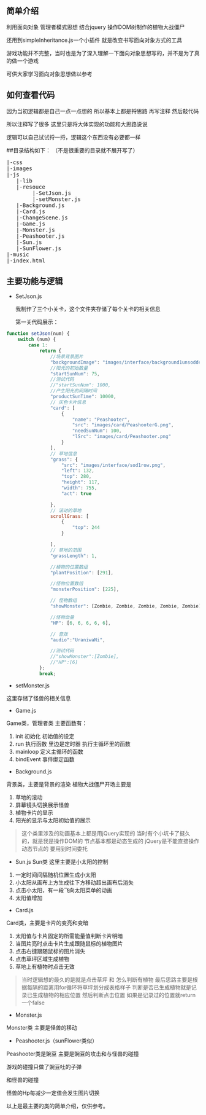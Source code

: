## 简单介绍 
利用面向对象 管理者模式思想  结合jquery 操作DOM树制作的植物大战僵尸

还用到simpleInheritance.js一个小插件 就是改变书写面向对象方式的工具

游戏功能并不完整，当时也是为了深入理解一下面向对象思想写的，并不是为了真的做一个游戏

可供大家学习面向对象思想做以参考

## 如何查看代码
因为当初逻辑都是自己一点一点想的 所以基本上都是捋思路 再写注释 然后敲代码

所以注释写了很多 这里只是将大体实现的功能和大思路说说

逻辑可以自己试试捋一捋，逻辑这个东西没有必要都一样

##目录结构如下：
（不是很重要的目录就不展开写了）
<pre>
|-css 
|-images
|-js  
   |-lib
   |-resouce
        |-SetJson.js
        |-setMonster.js
   |-Background.js
   |-Card.js
   |-ChangeScene.js
   |-Game.js
   |-Monster.js
   |-Peashooter.js
   |-Sun.js
   |-SunFlower.js
|-music
|-index.html   
</pre>

## 主要功能与逻辑
- SetJson.js 

    我制作了三个小关卡，这个文件夹存储了每个关卡的相关信息

    第一关代码展示：
```javascript
function setJson(num) {
    switch (num) {
        case 1:
            return {
                //场景背景图片
                "backgroundImage": "images/interface/background1unsodded.jpg",
                //阳光的初始数量
                "startSunNum": 75,
                //测试代码
                //"startSunNum": 1000,
                //产生阳光的间隔时间
                "productSunTime": 10000,
                // 灰色卡片信息
                "card": [
                    {
                        "name": "Peashooter",
                        "src": "images/card/PeashooterG.png",
                        "needSunNum": 100,
                        "lSrc": "images/card/Peashooter.png"
                    }
                ],
                // 草地信息
                "grass": {
                    "src": "images/interface/sod1row.png",
                    "left": 132,
                    "top": 280,
                    "height": 117,
                    "width": 755,
                    "act": true

                },
                // 滚动的草地
                scrollGrass: [
                    {
                        "top": 244
                    }

                ],
                // 草地的范围
                "grassLength": 1,

                //植物的位置数组
                "plantPosition": [291],

                //怪物位置数组
                "monsterPosition": [225],

                // 怪物数组
                "showMonster": [Zombie, Zombie, Zombie, Zombie, Zombie],

                //怪物血量
                "HP": [6, 6, 6, 6, 6],

                // 音效
                "audio":"UraniwaNi",

                //测试代码
                //"showMonster":[Zombie],
                //"HP":[6]
            };
            break;         
```

- setMonster.js

这里存储了怪兽的相关信息

- Game.js

Game类，管理者类
主要函数有：

1. init 初始化 初始值的设定
2. run  执行函数 里边是定时器 执行主循环里的函数
3. mainloop 定义主循环的函数
4. bindEvent 事件绑定函数

- Background.js

背景类，主要是背景的渲染
植物大战僵尸开场主要是 

1. 草地的滚动
2. 屏幕镜头切换展示怪兽
3. 植物卡片的显示
4. 阳光的显示与太阳初始值的展示

> 这个类里涉及的动画基本上都是用jQuery实现的
> 当时有个小坑卡了挺久的，就是我是操作DOM的 节点基本都是动态生成的
> jQuery是不能直接操作动态节点的 要用到时间委托

- Sun.js
Sun类 这里主要是小太阳的控制

1. 一定时间间隔随机位置生成小太阳
2. 小太阳从画布上方生成往下方移动超出画布后消失
3. 点击小太阳，有一段飞向太阳菜单的动画
4. 太阳值增加


- Card.js

Card类，主要是卡片的变亮和变暗
1. 太阳值与卡片固定的所需能量值判断卡片明暗
2. 当图片亮时点击卡片生成跟随鼠标的植物图片
3. 点击右键跟随鼠标的图片消失
4. 点击草坪区域生成植物
5. 草地上有植物时点击无效

> 当时逻辑想的最久的是就是点击草坪 和 怎么判断有植物
> 最后思路主要是根据每隔的距离用for循环将草坪划分成表格样子
> 判断是否已生成植物就是记录已生成植物的相应位置 然后判断点击位置
> 如果是记录过的位置就return一个false

- Monster.js

Monster类 主要是怪兽的移动

- Peashooter.js（sunFlower类似）

Peashooter类是豌豆 主要是豌豆的攻击和与怪兽的碰撞

游戏的碰撞只做了豌豆吐的子弹

和怪兽的碰撞 

怪兽的Hp每减少一定值会发生图片切换

以上是最主要的类的简单介绍，仅供参考。

